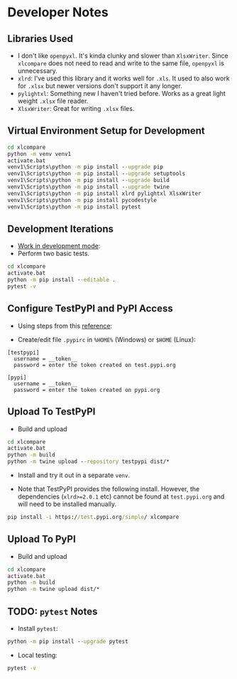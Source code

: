 # Developer Notes

## Libraries Used
- I don't like `openpyxl`. It's kinda clunky and slower than `XlsxWriter`. Since `xlcompare` does not need to read and write to the same file, `openpyxl` is unnecessary.
- `xlrd`: I've used this library and it works well for `.xls`. It used to also work for `.xlsx` but newer versions don't support it any longer.
- `pylightxl`: Something new I haven't tried before. Works as a great light weight `.xlsx` file reader.
- `XlsxWriter`: Great for writing `.xlsx` files.


## Virtual Environment Setup for Development
```bat
cd xlcompare
python -m venv venv1
activate.bat
venv1\Scripts\python -m pip install --upgrade pip
venv1\Scripts\python -m pip install --upgrade setuptools
venv1\Scripts\python -m pip install --upgrade build
venv1\Scripts\python -m pip install --upgrade twine
venv1\Scripts\python -m pip install xlrd pylightxl XlsxWriter
venv1\Scripts\python -m pip install pycodestyle
venv1\Scripts\python -m pip install pytest
```

## Development Iterations
- [Work in development mode](https://packaging.python.org/guides/distributing-packages-using-setuptools/#working-in-development-mode):
- Perform two basic tests.

```bat
cd xlcompare
activate.bat
python -m pip install --editable .
pytest -v
```

## Configure TestPyPI and PyPI Access
- Using steps from this [reference](https://packaging.python.org/tutorials/packaging-projects/):

- Create/edit file `.pypirc` in `%HOME%` (Windows) or `$HOME` (Linux):
```
[testpypi]
  username = __token__
  password = enter the token created on test.pypi.org

[pypi]
  username = __token__
  password = enter the token created on pypi.org
```

## Upload To TestPyPI
- Build and upload
```bat
cd xlcompare
activate.bat
python -m build
python -m twine upload --repository testpypi dist/*
```

- Install and try it out in a separate `venv`.

- Note that TestPyPI provides the following install. However, the dependencies (`xlrd>=2.0.1` etc) cannot be found at `test.pypi.org` and will need to be installed manually.
```bat
pip install -i https://test.pypi.org/simple/ xlcompare
```

## Upload To PyPI
- Build and upload
```bat
cd xlcompare
activate.bat
python -m build
python -m twine upload dist/*
```



## TODO: `pytest` Notes
- Install `pytest`:
```bat
python -m pip install --upgrade pytest
```

- Local testing:
```bat
pytest -v
```
